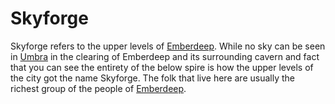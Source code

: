 # Skyforge

Skyforge refers to the upper levels of [Emberdeep](Emberdeep%20970b2a8371ba4facad9c16f1a552038e.md). While no sky can be seen in [Umbra](Umbra%207f340c9a24ce450cb2d96e5fe3f424a1.md) in the clearing of Emberdeep and its surrounding cavern and fact that you can see the entirety of the below spire is how the upper levels of the city got the name Skyforge. The folk that live here are usually the richest group of the people of [Emberdeep](Emberdeep%20970b2a8371ba4facad9c16f1a552038e.md).